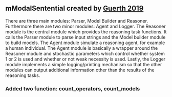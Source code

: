 ## mModalSentential created by [Guerth 2019](https://github.com/CognitiveComputationLab/cogmods/tree/master/modal/student_projects/2019_guerth/models/mmodalsentential "mModalSentential")

There are three main modules: Parser, Model Builder and Reasoner. Furthermore
there are two minor modules: Agent and Logger.
The Reasoner module is the central module which provides the reasoning task
functions. It calls the Parser module to parse input strings and the Model builder
module to build models. The Agent module simulate a reasoning agent, for example
a human individual. The Agent module is basically a wrapper around the Reasoner
module and stochastic parameters which control whether system 1 or 2 is used and
whether or not weak necessity is used. Lastly, the Logger module implements a
simple logging/printing mechanism so that the other modules can output additional
information other than the results of the reasoning tasks.

### Added two  function: count_operators, count_models 